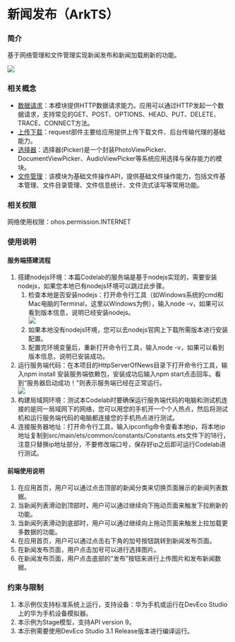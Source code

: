 # 新闻发布（ArkTS）

### 简介
基于网络管理和文件管理实现新闻发布和新闻加载刷新的功能。

![](screenshots/device/home_all.gif)

### 相关概念

- [数据请求](https://developer.harmonyos.com/cn/docs/documentation/doc-references-V3/js-apis-http-0000001478061929-V3?catalogVersion=V3)：本模块提供HTTP数据请求能力。应用可以通过HTTP发起一个数据请求，支持常见的GET、POST、OPTIONS、HEAD、PUT、DELETE、TRACE、CONNECT方法。
- [上传下载](https://developer.harmonyos.com/cn/docs/documentation/doc-references-V3/js-apis-request-0000001428061972-V3?catalogVersion=V3)：request部件主要给应用提供上传下载文件、后台传输代理的基础能力。
- [选择器](https://developer.harmonyos.com/cn/docs/documentation/doc-references-V3/js-apis-file-picker-0000001493424372-V3?catalogVersion=V3)：选择器(Picker)是一个封装PhotoViewPicker、DocumentViewPicker、AudioViewPicker等系统应用选择与保存能力的模块。
- [文件管理](https://developer.harmonyos.com/cn/docs/documentation/doc-references-V3/js-apis-file-fs-0000001451843016-V3?catalogVersion=V3)：该模块为基础文件操作API，提供基础文件操作能力，包括文件基本管理、文件目录管理、文件信息统计、文件流式读写等常用功能。

### 相关权限

网络使用权限：ohos.permission.INTERNET

### 使用说明

#### 服务端搭建流程

1. 搭建nodejs环境：本篇Codelab的服务端是基于nodejs实现的，需要安装nodejs，如果您本地已有nodejs环境可以跳过此步骤。
   1. 检查本地是否安装nodejs：打开命令行工具（如Windows系统的cmd和Mac电脑的Terminal，这里以Windows为例），输入node -v，如果可以看到版本信息，说明已经安装nodejs。     
     ![](screenshots/device/node.PNG)     
   2. 如果本地没有nodejs环境，您可以去nodejs官网上下载所需版本进行安装配置。
   3. 配置完环境变量后，重新打开命令行工具，输入node -v，如果可以看到版本信息，说明已安装成功。
2. 运行服务端代码：在本项目的HttpServerOfNews目录下打开命令行工具，输入npm install 安装服务端依赖包，安装成功后输入npm start点击回车。看到“服务器启动成功！"则表示服务端已经在正常运行。     
   ![](screenshots/device/npm_360.PNG)     
3. 构建局域网环境：测试本Codelab时要确保运行服务端代码的电脑和测试机连接的是同一局域网下的网络，您可以用您的手机开一个个人热点，然后将测试机和运行服务端代码的电脑都连接您的手机热点进行测试。
4. 连接服务器地址：打开命令行工具，输入ipconfig命令查看本地ip，将本地ip地址复制到src/main/ets/common/constants/Constants.ets文件下的18行，注意只替换ip地址部分，不要修改端口号，保存好ip之后即可运行Codelab进行测试。

#### 前端使用说明

1. 在应用首页，用户可以通过点击顶部的新闻分类来切换页面展示的新闻列表数据。
2. 当新闻列表滑动到顶部时，用户可以通过继续向下拖动页面来触发下拉刷新的功能。
3. 当新闻列表滑动到底部时，用户可以通过继续向上拖动页面来触发上拉加载更多数据的功能。
4. 在应用首页，用户可以通过点击右下角的加号按钮跳转到新闻发布页面。
5. 在新闻发布页面，用户点击加号可以进行选择图片。
6. 在新闻发布页面，用户点击底部的“发布”按钮来进行上传图片和发布新闻数据。

### 约束与限制
1. 本示例仅支持标准系统上运行，支持设备：华为手机或运行在DevEco Studio上的华为手机设备模拟器。
2. 本示例为Stage模型，支持API version 9。
3. 本示例需要使用DevEco Studio 3.1 Release版本进行编译运行。


